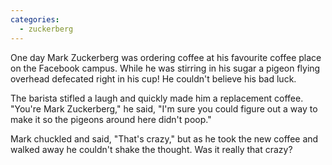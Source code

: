 ```yaml
---
categories:
  - zuckerberg
---
```


One day Mark Zuckerberg was ordering coffee at his favourite coffee place on
the Facebook campus. While he was stirring in his sugar a pigeon flying
overhead defecated right in his cup! He couldn't believe his bad luck.

The barista stifled a laugh and quickly made him a replacement coffee. "You're
Mark Zuckerberg," he said, "I'm sure you could figure out a way to make it so
the pigeons around here didn't poop."

Mark chuckled and said, "That's crazy," but as he took the new coffee and
walked away he couldn't shake the thought. Was it really that crazy?
